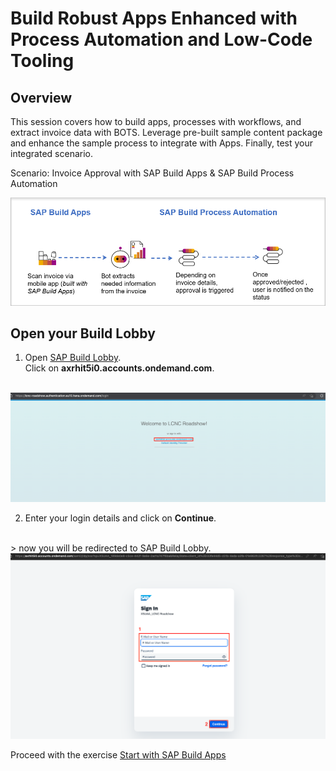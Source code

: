 # Build Robust Apps Enhanced with Process Automation and Low-Code Tooling

## Overview

This session covers how to build apps, processes with workflows, and extract invoice data with BOTS. Leverage pre-built sample content package and enhance the sample process to integrate with Apps. Finally, test your integrated scenario.

Scenario: Invoice Approval with SAP Build Apps & SAP Build Process Automation

<img src="https://github.com/SAP-samples/process-automation-enablement/blob/main/Workshops/LCNC_Roadshow%20-%20simplified/Build%20Apps/1%20Create%20a%20new%20project/images/Overview.png?raw=true">

## Open your Build Lobby <a name="lobby"></a>

1. Open [SAP Build Lobby](https://lcnc-roadshow.eu10.build.cloud.sap/lobby). <br> Click on <b>axrhit5i0.accounts.ondemand.com</b>.<br><br>

<img src="https://github.com/SAP-samples/process-automation-enablement/blob/main/Workshops/LCNC_Roadshow%20-%20simplified/Build%20Apps/1%20Create%20a%20new%20project/images/IAS.png?raw=true">

2. Enter your login details and click on <b>Continue</b>.
<br> 
     > now you will be redirected to SAP Build Lobby.

<img src="https://github.com/SAP-samples/process-automation-enablement/blob/main/Workshops/LCNC_Roadshow%20-%20simplified/Build%20Apps/1%20Create%20a%20new%20project/images/Login.png?raw=true">


Proceed with the exercise <a href="https://github.com/SAP-samples/process-automation-enablement/tree/main/Workshops/LCNC_Roadshow%20-%20simplified/Build%20Apps/1%20Create%20a%20new%20project"> Start with SAP Build Apps</a>
